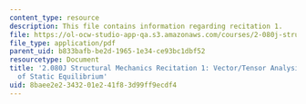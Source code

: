 ```yaml
---
content_type: resource
description: This file contains information regarding recitation 1.
file: https://ol-ocw-studio-app-qa.s3.amazonaws.com/courses/2-080j-structural-mechanics-fall-2013/8baee2e2343201e241f83d99ff9ecdf4_MIT2_080JF13_Recitation1.pdf
file_type: application/pdf
parent_uid: b833bafb-be2d-1965-1e34-ce93bc1dbf52
resourcetype: Document
title: '2.080J Structural Mechanics Recitation 1: Vector/Tensor Analysis and Review
  of Static Equilibrium'
uid: 8baee2e2-3432-01e2-41f8-3d99ff9ecdf4
---
```

